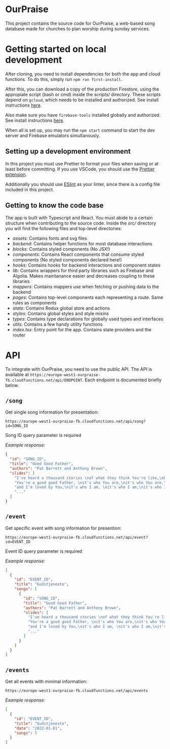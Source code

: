 # OurPraise

This project contains the source code for OurPraise, a web-based song database made for churches to plan worship during sunday services.

# Getting started on local development

After cloning, you need to install dependencies for both the app and cloud functions. To do this, simply run `npm run first-install`.

After this, you can download a copy of the production Firestore, using the appropiate script (bash or cmd) inside the _scripts/_ directory. These scripts depend on `gcloud`, which needs to be installed and authorized. See install instructions [here](https://cloud.google.com/sdk/docs/install).

Also make sure you have `firebase-tools` installed globally and authorized. See install instructions [here](https://www.npmjs.com/package/firebase-tools).

When all is set up, you may run the `npm start` command to start the dev server and Firebase emulators simultanously.

## Setting up a development environment

In this project you must use Prettier to format your files when saving or at least before committing. If you use VSCode, you should use the [Prettier extension](https://marketplace.visualstudio.com/items?itemName=esbenp.prettier-vscode).

Additionally you should use [ESlint](https://marketplace.visualstudio.com/items?itemName=dbaeumer.vscode-eslint) as your linter, since there is a config file included in this project.

## Getting to know the code base

The app is built with Typescript and React. You must abide to a certain structure when contributing to the source code. Inside the _src/_ directory you will find the following files and top-level directories:

- _assets_: Contains fonts and svg files
- _backend_: Contains helper functions for most database interactions
- _blocks_: Contains styled components (No JSX!)
- _components_: Contains React components that consume styled components (No styled components declared here!)
- _hooks_: Contains hooks for backend interactions and component states
- _lib_: Contains wrappers for third party libraries such as Firebase and Algolia. Makes maintanance easier and decreases coupling to these libraries
- _mappers_: Contains mappers use when fetching or pushing data to the backend
- _pages_: Contains top-level components each representing a route. Same rules as components
- _state_: Contains Redux global store and actions
- _styles_: Contains global styles and style mixins
- _types_: Contains type declarations for globally used types and interfaces
- _utils_: Contains a few handy utility functions
- _index.tsx_: Entry point for the app. Contains state providers and the router

# API

To integrate with OurPraise, you need to use the public API. The API is available at `https://europe-west1-ourpraise-fb.cloudfunctions.net/api/ENDPOINT`. Each endpoint is documented briefly below.

## `/song`

Get single song information for presentation:

`https://europe-west1-ourpraise-fb.cloudfunctions.net/api/song?id=SONG_ID`

Song ID query parameter is required

_Example response:_

```json
{
  "id": "SONG_ID",
  "title": "Good Good Father",
  "authors": "Pat Barrett and Anthony Brown",
  "slides": [
    "I've heard a thousand stories \nof what they think You're like,\nbut I've heard the tender whisper\nof love in the dead of night\nYou tell me that You're pleased \nand that I'm never alone ",
    "You're a good good Father, \nit's who You are,\nit's who You are,\nit's who You are",
    "and I'm loved by You,\nit's who I am, \nit's who I am,\nit's who I am ",
    "..."
  ]
}
```

## `/event`

Get specific event with song information for presention:

`https://europe-west1-ourpraise-fb.cloudfunctions.net/api/event?id=EVENT_ID`

Event ID query parameter is required

_Example response:_

```json
[
  {
    "id": "EVENT_ID",
    "title": "Gudstjeneste",
    "songs": [
      {
        "id": "SONG_ID",
        "title": "Good Good Father",
        "authors": "Pat Barrett and Anthony Brown",
        "slides": [
          "I've heard a thousand stories \nof what they think You're like,\nbut I've heard the tender whisper\nof love in the dead of night\nYou tell me that You're pleased \nand that I'm never alone ",
          "You're a good good Father, \nit's who You are,\nit's who You are,\nit's who You are",
          "and I'm loved by You,\nit's who I am, \nit's who I am,\nit's who I am ",
          "..."
        ]
      }
    ]
  }
]
```

## `/events`

Get all events with minimal information:

`https://europe-west1-ourpraise-fb.cloudfunctions.net/api/events`

_Example response:_

```json
[
  {
    "id": "EVENT_ID",
    "title": "Gudstjeneste",
    "date": "2022-01-01",
    "songs": 5
  }
]
```
